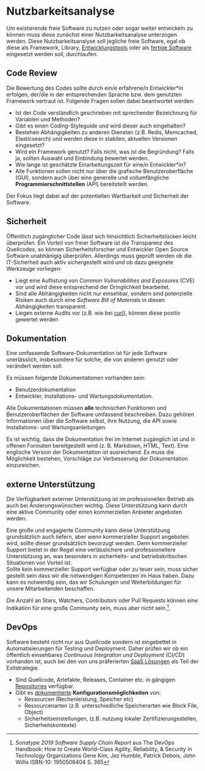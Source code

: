 # Nutzbarkeitsanalyse

Um existierende freie Software zu nutzen oder sogar weiter entwickeln zu können muss diese zunächst einer Nutzbarkeitsanalyse unterzogen werden.
Diese Nutzbarkeitsanalyse soll jegliche freie Software, egal ob diese als Framework, Library, [Entwicklungstools](./in-house-development.html) oder als [fertige Software](./use.html) eingesetzt werden soll, durchlaufen.

## Code Review

Die Bewertung des Codes sollte durch ein/e erfahrene/n Entwickler*in erfolgen, der/die in der entsprechenden Sprache bzw. dem genutzten Framework vertraut ist. 
Folgende Fragen sollen dabei beantwortet werden:

* Ist der Code verständlich geschrieben mit sprechender Bezeichnung für Variablen und Methoden? 
* Gibt es einen Coding-Styleguide und wird dieser auch eingehalten?
* Bestehen Abhängigkeiten zu anderen Diensten (z.B. Redis, Memcached, Elasticsearch) und werden diese in stabilen, aktuellen Versionen eingesetzt?
* Wird ein Framework genutzt? Falls nicht, was ist die Begründung? Falls ja, sollten Auswahl und Einbindung bewertet werden.
* Wie lange ist geschätzte Einarbeitungszeit für eine/n Entwickler*in?
* Alle Funktionen sollen nicht nur über die grafische Benutzeroberfläche (GUI), sondern auch über eine generelle und vollumfängliche __Programmierschnittstellen__ (API) bereitstellt werden.

Der Fokus liegt dabei auf der potentiellen Wartbarkeit und Sicherheit der Software.


## Sicherheit

Öffentlich zugänglicher Code lässt sich hinsichtlich Sicherheitslücken leicht überprüfen.
Ein Vorteil von freier Software ist die Transparenz des Quellcodes, so können Sicherheitsforscher und Entwickler Open Source Software unabhänigig überprüfen.
Allerdings muss geprüft werden ob die IT-Sicherheit auch aktiv sichergestellt wird und ob dazu geeignete Werkzeuge vorliegen:

* Liegt eine Auflistung von _Common Vulnerabilities and Exposures_ (CVE) vor und wird diese entsprechend der Dringlichkeit bearbeitet.
* Sind alle Abhängigkeiten nicht nur einsehbar, sondern sind potenzielle Risiken auch durch eine _Software Bill of Materials_ in diesen Abhängigkeiten transparent.
* Liegen externe Audits vor (z.B. wie bei [curl](https://daniel.haxx.se/blog/2016/11/23/curl-security-audit/)), können diese positiv gewertet werden


## Dokumentation

Eine umfassende Software-Dokumentation ist für jede Software unerlässlich, insbesondere für solche, die von anderen genutzt oder verändert werden soll.

Es müssen folgende Dokumentationen vorhanden sein:

* Benutzerdokumentation
* Entwickler, Installations- und Wartungsdokumentation.

Alle Dokumentationen müssen __alle__ technischen Funktionen und Benutzeroberflächen der Software umfassend beschreiben.
Dazu gehören Informationen über die Software selbst, ihre Nutzung, die API sowie Installations- und Wartungsanleitungen.

Es ist wichtig, dass die Dokumentation frei im Internet zugänglich ist und in offenen Formaten bereitgestellt wird (z. B. Markdown, HTML, Text).
Eine englische Version der Dokumentation ist ausreichend.
Es muss die Möglichkeit bestehen, Vorschläge zur Verbesserung der Dokumentation einzureichen.


## externe Unterstützung

Die Verfügbarkeit externer Unterstützung ist im professionellen Betrieb als auch bei Änderungswünschen wichtig.
Diese Unterstützung kann durch eine aktive Community oder einen kommerziellen Anbieter angeboten werden.  

Eine große und engagierte Community kann diese Unterstützung grundsätzlich auch liefern, aber wenn kommerzieller Support angeboten wird, sollte dieser grundsätzlich bevorzugt werden.
Denn kommerzieller Support bietet in der Regel eine verlässlichere und professionellere Unterstützung an, was besonders in sicherheits- und betriebskritischen Situationen von Vorteil ist.  
Sollte kein kommerzieller Support verfügbar oder zu teuer sein, muss sicher gestellt sein dass wir die notwendigen Kompetenzen im Haus haben.
Dazu kann es notwendig sein, das wir Schulungen und Weiterbildungen für unsere Mitarbeitenden beschaffen.

Die Anzahl an Stars, Watchers, Contributors oder Pull Requests können eine Indikation für eine große Community sein, muss aber nicht sein.[^DevOps_Handbook_stars].

## DevOps

Software besteht nicht nur aus Quellcode sondern ist eingebettet in Automatisierungen für Testing und Deployment.
Daher prüfen wir ob ein öffentlich einsehbares _Continuous Integration und Deployment_ (CI/CD) vorhanden ist, auch bei den von uns präferierten [SaaS Lösungen](fossaas) als Teil der Exitstrategie.

* Sind Quellcode, Artefakte, Releases, Container etc. in gängigen [Repositories](repositories) verfügbar.
* Gibt es [dokumentierte](#dokumentation) __Konfigurationsmöglichkeiten__ von:
  * Ressourcen (Rechenleistung, Speicher etc)
  * Ressourcenarten (z.B. unterschiedliche Speicherarten wie Block File, Object)
  * Sicherheitseinstellungen, (z.B. nutzung lokaler Zertifizierungsstellen, Sicherheitskontexte)


[^DevOps_Handbook_stars]: _Sonatype 2019 Software Supply Chain Report_ aus The DevOps Handbook: How to Create World-Class Agility, Reliability, & Security in Technology Organizations Gene Kim, Jez Humble, Patrick Debois, John Willis ISBN-10: 1950508404 S. 365

